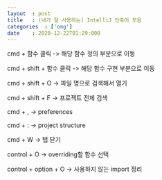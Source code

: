 ```yaml
---
layout  : post
title   : (내가 잘 사용하는) IntelliJ 단축어 모음
categories  : ['omg']
date    : 2020-12-22T01:29:000
---
```


cmd + 함수 클릭 -> 해당 함수 정의 부분으로 이동

cmd + shift + 함수 클릭 -> 해당 함수 구현 부분으로 이동

cmd + shift + O -> 파일 명으로 검색해서 열기

cmd + shift + F -> 프로젝트 전체 검색

cmd + , -> preferences

cmd + : -> project structure

cmd + W -> 탭 닫기

control + O -> overriding할 함수 선택

control + option + O -> 사용하지 않는 import 정리
